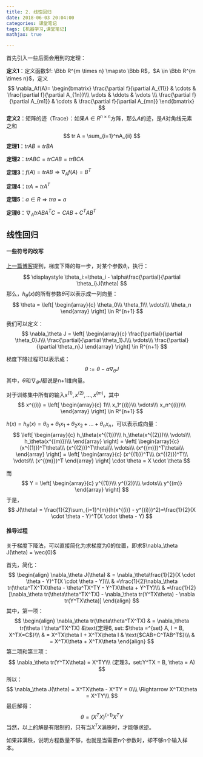 ```yaml
---
title: 2. 线性回归
date: 2018-06-03 20:04:00
categories: 课堂笔记
tags: [机器学习,课堂笔记]
mathjax: true

---
```


首先引入一些后面会用到的定理：

**定义1**：定义函数$f: \Bbb R^{m \times n} \mapsto \Bbb R$，$A \in \Bbb R^{m \times n}$，定义
$$
\nabla_Af(A)=
    \begin{bmatrix}
    \frac{\partial f}{\partial A_{11}} & \cdots & \frac{\partial f}{\partial A_{1n}}\\\
    \vdots & \ddots & \vdots \\\
    \frac{\partial f}{\partial A_{m1}} & \cdots & \frac{\partial f}{\partial A_{mn}}
    \end{bmatrix}
$$
**定义2**：矩阵的迹（Trace）：如果$A \in R^{n\times n}$方阵，那么$A$的迹，是$A$对角线元素之和
$$
tr A = \sum_{i=1}^nA_{ii}
$$
**定理1**：$tr AB = tr BA$

**定理2**：$tr ABC = tr CAB = tr BCA$

**定理3**：$f(A)=tr AB \Rightarrow \nabla_Af(A)=B^T$

**定理4**：$trA = tr A^T$

**定理5**：$a \in R \Rightarrow tr a=a$

**定理6**：$\nabla_AtrABA^TC=CAB+C^TAB^T$

## 线性回归

#### 一些符号的改写

[上一篇博客](http://jackieanxis.coding.me/2018/06/03/%E6%A2%AF%E5%BA%A6%E4%B8%8B%E9%99%8D%E6%B3%95/)提到，梯度下降的每一步，对某个参数$\theta_i$，执行：
$$
\displaystyle \theta_i:=\theta_i - \alpha\frac{\partial}{\partial \theta_i}J(\theta)
$$
那么，$h_\theta(x)$的所有参数$\theta$可以表示成一列向量：
$$
\theta = \left[
	\begin{array}{c}
	\theta_0\\\
	\theta_1\\\
	\vdots\\\
	\theta_n
	\end{array}
\right] \in R^{n+1}
$$


我们可以定义：
$$
\nabla_\theta J = \left[
	\begin{array}{c}
	\frac{\partial}{\partial \theta_0}J\\\
	\frac{\partial}{\partial \theta_1}J\\\
	\vdots\\\
	\frac{\partial}{\partial \theta_n}J
	\end{array}
\right] \in R^{n+1}
$$

梯度下降过程可以表示成：
$$
\theta:=\theta - \alpha\nabla_\theta J
$$
其中，$\theta$和$\nabla_\theta J$都说是n+1维向量。

对于训练集中所有的输入${x^{(1)}},x^{(2)},…,x^{(m)}$，其中
$$
x^{(i)} = \left[
	\begin{array}{c}
	1\\\
	x_1^{(i)}\\\
	\vdots\\\
	x_n^{(i)}\\\
	\end{array}
\right] \in R^{n+1}
$$


$h(x)=h_{\theta}(x)=\theta_0+\theta_1x_1+\theta_2x_2+...+\theta_nx_n$，可以表示成向量：
$$
\left[
    \begin{array}{c}
    h_\theta(x^{(1)})\\\
    h_\theta(x^{(2)})\\\
    \vdots\\\
    h_\theta(x^{(m)})\\\
    \end{array}
\right] = \left[
    \begin{array}{c}
    (x^{(1)})^T\theta\\\
    (x^{(2)})^T\theta\\\
    \vdots\\\
    (x^{(m)})^T\theta\\\
    \end{array}
\right] = \left[
	\begin{array}{c}
	(x^{(1)})^T\\\
	(x^{(2)})^T\\\
	\vdots\\\
	(x^{(m)})^T
	\end{array}
\right] \cdot \theta = X \cdot \theta
$$

而
$$
Y = \left[
	\begin{array}{c}
	y^{(1)}\\\
	y^{(2)}\\\
	\vdots\\\
	y^{(m)}
	\end{array}
\right]
$$
于是，
$$
J(\theta) = \frac{1}{2}\sum_{i=1}^{m}(h(x^{(i)} - y^{(i)})^2)=\frac{1}{2}(X \cdot \theta - Y)^T(X \cdot \theta - Y)
$$


#### 推导过程

关于梯度下降法，可以直接简化为求梯度为0的位置，即求$\nabla_\theta J(\theta) = \vec{0}$

首先，简化：
$$
\begin{align}
\nabla_\theta J(\theta) & = \nabla_\theta\frac{1}{2}(X \cdot \theta - Y)^T(X \cdot \theta - Y)\\\
& =\frac{1}{2}\nabla_\theta tr(\theta^TX^TX\theta - \theta^TX^TY - Y^TX\theta + Y^TY)\\\
& =\frac{1}{2}[\nabla_\theta tr(\theta\theta^TX^TX) - \nabla_\theta tr(Y^TX\theta) - \nabla tr(Y^TX\theta)]
\end{align}
$$
其中，第一项：
$$
\begin{align}
\nabla_\theta tr(\theta\theta^TX^TX) & = \nabla_\theta tr(\theta I \theta^TX^TX) &\text{定理6, set: $\theta =^{set} A, I = B, X^TX=C$}\\\
& = X^TX\theta I + X^TX\theta I & \text{$CAB+C^TAB^T$}\\\
& = X^TX\theta + X^TX\theta
\end{align}
$$
第二项和第三项：
$$
\nabla_\theta tr(Y^TX\theta) = X^TY\\\
(定理3，set:Y^TX = B, \theta = A)
$$
所以：
$$
\nabla_\theta J(\theta) = X^TX\theta - X^TY = 0\\\
\Rightarrow X^TX\theta = X^TY\\\
$$
最后解得：
$$
\theta = (X^TX)^{(-1)}X^TY
$$
当然，以上的解是有限制的，只有当$X^TX$满秩时，才能够求逆。

如果非满秩，说明方程数量不够，也就是当需要n个参数时，却不够n个输入样本。